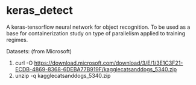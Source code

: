 # keras_detect
A keras-tensorflow neural network for object recognition. To be used as a base for containerization study on type of parallelism applied to training regimes.

Datasets: (from Microsoft)
1. curl -O https://download.microsoft.com/download/3/E/1/3E1C3F21-ECDB-4869-8368-6DEBA77B919F/kagglecatsanddogs_5340.zip
2. unzip -q kagglecatsanddogs_5340.zip
